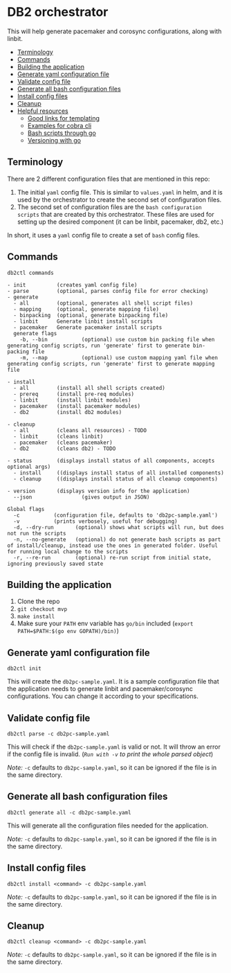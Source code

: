 # DB2 orchestrator

This will help generate pacemaker and corosync configurations, along with linbit.

<!-- @import "[TOC]" {cmd="toc" depthFrom=2 depthTo=6 orderedList=false} -->

<!-- code_chunk_output -->

- [Terminology](#terminology)
- [Commands](#commands)
- [Building the application](#building-the-application)
- [Generate yaml configuration file](#generate-yaml-configuration-file)
- [Validate config file](#validate-config-file)
- [Generate all bash configuration files](#generate-all-bash-configuration-files)
- [Install config files](#install-config-files)
- [Cleanup](#cleanup)
- [Helpful resources](#helpful-resources)
  - [Good links for templating](#good-links-for-templating)
  - [Examples for cobra cli](#examples-for-cobra-cli)
  - [Bash scripts through go](#bash-scripts-through-go)
  - [Versioning with go](#versioning-with-go)

<!-- /code_chunk_output -->

## Terminology

There are 2 different configuration files that are mentioned in this repo:

1. The initial `yaml` config file. This is similar to `values.yaml` in helm, and it is used by the orchestrator to create the second set of configuration files.
1. The second set of configuration files are the `bash configuration scripts` that are created by this orchestrator. These files are used for setting up the desired component (it can be linbit, pacemaker, db2, etc.)

In short, it uses a `yaml` config file to create a set of `bash` config files.

## Commands

```
db2ctl commands

- init          (creates yaml config file)
- parse         (optional, parses config file for error checking)
- generate
  - all         (optional, generates all shell script files)
  - mapping     (optional, generate mapping file)
  - binpacking  (optional, generate binpacking file)
  - linbit      Generate linbit install scripts
  - pacemaker   Generate pacemaker install scripts
  generate flags
    -b, --bin           (optional) use custom bin packing file when generating config scripts, run 'generate' first to generate bin-packing file
    -m, --map           (optional) use custom mapping yaml file when generating config scripts, run 'generate' first to generate mapping file

- install
  - all         (install all shell scripts created)
  - prereq      (install pre-req modules)
  - linbit      (install linbit modules)
  - pacemaker   (install pacemaker modules)
  - db2         (install db2 modules)

- cleanup
  - all         (cleans all resources) - TODO
  - linbit      (cleans linbit)
  - pacemaker   (cleans pacemaker)
  - db2         (cleans db2) - TODO

- status        (displays install status of all components, accepts optional args)
  - install     ((displays install status of all installed components)
  - cleanup     ((displays install status of all cleanup components)

- version       (displays version info for the application)
  --json                (gives output in JSON)

Global flags
  -c           (configuration file, defaults to 'db2pc-sample.yaml')
  -v           (prints verbosely, useful for debugging)
  -d, --dry-run       (optional) shows what scripts will run, but does not run the scripts
  -n, --no-generate   (optional) do not generate bash scripts as part of install/cleanup, instead use the ones in generated folder. Useful for running local change to the scripts
  -r, --re-run        (optional) re-run script from initial state, ignoring previously saved state

```

## Building the application

1. Clone the repo
1. `git checkout mvp`
1. `make install`
1. Make sure your `PATH` env variable has `go/bin` included (`export PATH=$PATH:$(go env GOPATH)/bin)`)

## Generate yaml configuration file

`db2ctl init`

This will create the `db2pc-sample.yaml`. It is a sample configuration file that the application needs to generate linbit and pacemaker/corosync configurations. You can change it according to your specifications.

## Validate config file

`db2ctl parse -c db2pc-sample.yaml`

This will check if the `db2pc-sample.yaml` is valid or not. It will throw an error if the config file is invalid.
(_`Run with -v` to print the whole parsed object_)

_Note:_ `-c` defaults to `db2pc-sample.yaml`, so it can be ignored if the file is in the same directory.

## Generate all bash configuration files

`db2ctl generate all -c db2pc-sample.yaml`

This will generate all the configuration files needed for the application.

_Note:_ `-c` defaults to `db2pc-sample.yaml`, so it can be ignored if the file is in the same directory.

## Install config files

`db2ctl install <command> -c db2pc-sample.yaml`

_Note:_ `-c` defaults to `db2pc-sample.yaml`, so it can be ignored if the file is in the same directory.

## Cleanup

`db2ctl cleanup <command> -c db2pc-sample.yaml`

_Note:_ `-c` defaults to `db2pc-sample.yaml`, so it can be ignored if the file is in the same directory.
